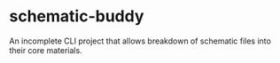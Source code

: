 # schematic-buddy

An incomplete CLI project that allows breakdown of schematic files into their core materials.
